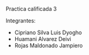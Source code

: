 Practica calificada 3

Integrantes: 
  -  Cipriano Silva Luis Dyogho
  -  Huamani Alvarez Deivi
  -  Rojas Maldonado Jampiero 
